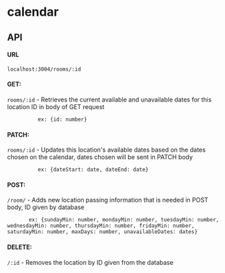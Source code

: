 # calendar

## API

#### URL

`localhost:3004/rooms/:id`

#### GET: 

`rooms/:id` - Retrieves the current available and unavailable dates for this location ID in body of GET request 

              ex: {id: number}

#### PATCH: 

`rooms/:id` - Updates this location's available dates based on the dates chosen on the calendar, dates chosen will be sent in PATCH body

              ex: {dateStart: date, dateEnd: date}

#### POST: 

`/room/` - Adds new location passing information that is needed in POST body, ID given by database

           ex: {sundayMin: number, mondayMin: number, tuesdayMin: number, wednesdayMin: number, thursdayMin: number, fridayMin: number, saturdayMin: number, maxDays: number, unavailableDates: dates}

#### DELETE: 

`/:id` - Removes the location by ID given from the database
